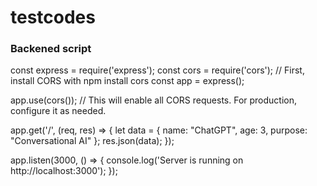 # testcodes

<h3>Backened script</h3>

const express = require('express');
const cors = require('cors'); // First, install CORS with npm install cors
const app = express();

app.use(cors()); // This will enable all CORS requests. For production, configure it as needed.

app.get('/', (req, res) => {
    let data = {
        name: "ChatGPT",
        age: 3,
        purpose: "Conversational AI"
    };
    res.json(data);
});

app.listen(3000, () => {
    console.log('Server is running on http://localhost:3000');
});
